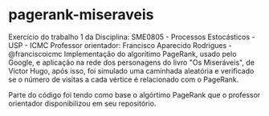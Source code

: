 # pagerank-miseraveis
Exercício do trabalho 1 da Disciplina: SME0805 - Processos Estocásticos - USP - ICMC
Professor orientador: Francisco Aparecido Rodrigues - @franciscoicmc
Implementação do algorítimo PageRank, usado pelo Google, e aplicação na rede dos personagens do livro "Os Miseráveis", de Victor Hugo, após isso, foi  simulado uma caminhada aleatória e verificado se o número de visitas a cada vértice é relacionado com o PageRank. 

Parte do código foi tendo como base o algórtimo PageRank que o professor orientador disponibilizou em seu repositório.
